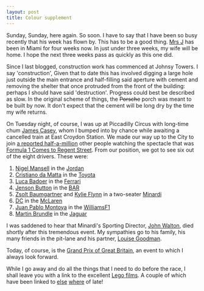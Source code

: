 ```yaml
---
layout: post
title: Colour supplement
---
```





Sunday, Sunday, here again. So soon. I have to say that I have been so busy
recently that his week has flown by. This has to be a good thing.
<a href="http://thribble.blogspot.com/">Mrs J</a> has been in Miami for four weeks now. In
just under three weeks, my wife will be home. I hope the next three weeks pass
as quickly as this one did.


Since I last blogged, construction work has commenced at Johnsy Towers. I say
'construction', Given that to date this has involved digging a large hole
just outside the main entrance and half-filling said aperture with cement
and removing the shelter that once protruded from the front of the building:
perhaps I should have said 'destruction'. Progress could best be described as
slow. In the original scheme of things, the <del>Porsche</del> porch was meant
to be built by now. It don't expect that the cement will be long dry by the
time my wife returns.


On Tuesday night, of course, I was up at Piccadilly Circus with long-time chum
<a href="http://www.jamescasey.co.uk/">James Casey</a>, whom I bumped into by
chance while awaiting a cancelled train at East Croydon Station. We made our
way up to the City to join
<a href="http://www.itv-f1.com/News_Article.aspx?PO_ID=30614">a reported
half-a-million</a> other people watching the spectacle that was
<a href="http://www.regentstreetonline.com/f1/">Formula 1 Comes to Regent
Street</a>. From our position, we got to see six out of the eight drivers.
These were:

<ol>
<li>
<a href="http://www.f1-grandprix.com/mansell.html">Nigel Mansell</a> in the
<a href="http://www.f1jordan.com/">Jordan</a>
</li>
<li>
<a href="http://www.damatta.com/">Cristiano da Matta</a> in the
<a href="http://www.toyota-f1.com/">Toyota</a>
</li>
<li>
<a href="http://www.grandprix.com/gpe/drv-badluc.html">Luca Badoer</a>
in the <a href="http://www.shell-ferrari.com/">Ferrari</a>
</li>
<li>
<a href="http://www.jensonbutton.com/">Jenson Button</a> in the
<a href="http://www.barf1.com/">BAR</a>
</li>
<li>
<a href="http://www.zsolt.baumgartner.hu/html/open_e.htm">Zsolt
Baumgartner</a> and
<a href="http://www.minardi.it/press/dettaglio.asp?AnnoComunicato=2004&amp;Tipologia=3&amp;IDComunicato=1555&amp;LN=UK">Kylie
Flynn</a> in a two-seater
<a href="http://www.minardi.it/">Minardi</a>
</li>
<li>
<a href="http://www.davidcoulthard-f1.com/">DC</a> in the
<a href="http://www.mclaren.co.uk/">McLaren</a>
</li>
<li>
<a href="http://www.jpmontoya.com/jpmontoya2002/En/">Juan Pablo Montoya</a>
in the <a href="http://bmw.williamsf1.com/">WilliamsF1</a>
</li>
<li>
<a
href="http://www.itv-f1.com/Feature.aspx?Type=Ask_The_Team&amp;PO_ID=30328">Martin
Brundle</a> in the
<a href="http://www.jaguar-racing.com/">Jaguar</a>
</li>
</ol>

I was saddened to hear that Minardi's Sporting Director,
<a href="http://www.minardi.it/press/dettaglio.asp?IDComunicato=1561&amp;LN=UK&amp;IDGara=95&amp;IDComunicatiTipo=3">John
Walton</a>, died shortly after this tremendous event. My sympathies go to his
family, his many friends in the pit-lane and his partner,
<a href="http://www.louisegoodman.com/">Louise Goodman</a>.


Today, of course, is the
<a href="http://www.fia.com/sport/Championships/F1/F1_Circuits/Britain/2004.html">Grand
Prix of Great Britain</a>, an event to which I always look forward.


While I go away and do all the things that I need to do before the race, I
shall leave you with a link to the excellent
<a href="http://www.lego.com/eng/play/comicsmovies/default.asp">Lego
films</a>. A couple of which have been linked to
<a href="http://www.jamescasey.co.uk/blog/archives/003864.php">else</a>
<a href="http://planet-mad.blogspot.com/2004_06_01_planet-mad_archive.html#108785186673678347">where</a>
of late!


